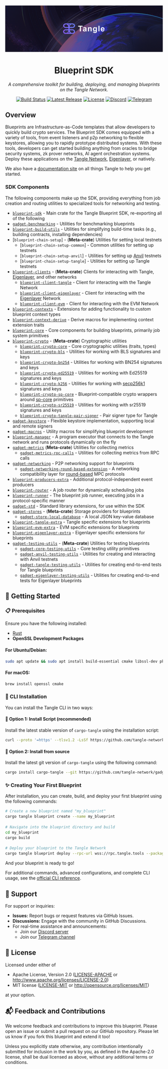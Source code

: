 ![Tangle Network Banner](https://raw.githubusercontent.com/tangle-network/tangle/refs/heads/main/assets/Tangle%20%20Banner.png)

<h1 align="center">Blueprint SDK</h1>

<p align="center"><em>A comprehensive toolkit for building, deploying, and managing blueprints on the Tangle Network.</em></p>

<p align="center">
  <a href="https://github.com/tangle-network/blueprint/actions"><img src="https://img.shields.io/github/actions/workflow/status/tangle-network/blueprint/ci.yml?branch=main&logo=github" alt="Build Status"></a>
  <a href="https://github.com/tangle-network/blueprint/releases"><img src="https://img.shields.io/github/v/release/tangle-network/blueprint?sort=semver&filter=blueprint-sdk&display_name=release" alt="Latest Release"></a>
  <a href="https://github.com/tangle-network/blueprint/blob/main/LICENSE"><img src="https://img.shields.io/github/license/tangle-network/blueprint" alt="License"></a>
  <a href="https://discord.com/invite/cv8EfJu3Tn"><img src="https://img.shields.io/discord/833784453251596298?label=Discord" alt="Discord"></a>
  <a href="https://t.me/tanglenet"><img src="https://img.shields.io/endpoint?color=neon&url=https%3A%2F%2Ftg.sumanjay.workers.dev%2Ftanglenet" alt="Telegram"></a>
</p>

## Overview

Blueprints are Infrastructure-as-Code templates that allow developers to quickly build crypto services. The Blueprint SDK
comes equipped with a variety of tools, from event listeners and p2p networking to flexible keystores, allowing you to rapidly
prototype distributed systems. With these tools, developers can get started building anything from oracles to bridge
security systems, zk prover networks, AI agent orchestration systems. Deploy these applications on the [Tangle Network], [Eigenlayer], or natively.

We also have a [documentation site](https://docs.tangle.tools/) on all things Tangle to help you get started.

### SDK Components

The following components make up the SDK, providing everything from job creation and routing utilities to specialized
tools for networking and testing.

* [`blueprint-sdk`] - Main crate for the Tangle Blueprint SDK, re-exporting all of the following
* [`gadget-benchmarking`] - Utilities for benchmarking blueprints
* [`blueprint-build-utils`] - Utilities for simplifying build-time tasks (e.g., building contracts, installing dependencies)
* [`blueprint-chain-setup`] - (**Meta-crate**) Utilities for setting local testnets
    * [`blueprint-chain-setup-common`] - Common utilities for setting up testnets
    * [`blueprint-chain-setup-anvil`] - Utilities for setting up [Anvil] testnets
    * [`blueprint-chain-setup-tangle`] - Utilities for setting up Tangle testnets
* [`blueprint-clients`] - (**Meta-crate**) Clients for interacting with Tangle, [Eigenlayer], and other networks
    * [`blueprint-client-tangle`] - Client for interacting with the Tangle Network
    * [`blueprint-client-eigenlayer`] - Client for interacting with the [Eigenlayer] Network
    * [`blueprint-client-evm`] - Client for interacting with the EVM Network
* [`blueprint-contexts`] - Extensions for adding functionality to custom blueprint context types
* [`blueprint-context-derive`] - Derive macros for implementing context extension traits
* [`blueprint-core`] - Core components for building blueprints, primarily job system primitives
* [`blueprint-crypto`] - (**Meta-crate**) Cryptographic utilities
    * [`blueprint-crypto-core`] - Core cryptographic utilities (traits, types)
    * [`blueprint-crypto-bls`] - Utilities for working with BLS signatures and keys
    * [`blueprint-crypto-bn254`] - Utilities for working with BN254 signatures and keys
    * [`blueprint-crypto-ed25519`] - Utilities for working with Ed25519 signatures and keys
    * [`blueprint-crypto-k256`] - Utilities for working with [secp256k1] signatures and keys
    * [`blueprint-crypto-sp-core`] - Blueprint-compatible crypto wrappers around [sp-core] primitives
    * [`blueprint-crypto-sr25519`] - Utilities for working with sr25519 signatures and keys
    * [`blueprint-crypto-tangle-pair-signer`] - Pair signer type for Tangle
* [`gadget-keystore`] - Flexible keystore implementation, supporting local and remote signers
* [`gadget-macros`] - Utility macros for simplifying blueprint development
* [`blueprint-manager`] - A program executor that connects to the Tangle network and runs protocols dynamically on the fly
* [`gadget-metrics`] (**Meta-crate**) Utilities for collecting metrics
    * [`gadget-metrics-rpc-calls`] - Utilities for collecting metrics from RPC calls
* [`gadget-networking`] - P2P networking support for blueprints
    * [`gadget-networking-round-based-extension`] - A networking compatibility layer for [round-based] MPC protocols
* [`blueprint-producers-extra`] - Additional protocol-independent event producers
* [`blueprint-router`] - A job router for dynamically scheduling jobs
* [`blueprint-runner`] - The blueprint job runner, executing jobs in a protocol-specific manner
* [`gadget-std`] - Standard library extensions, for use within the SDK
* [`gadget-stores`] - (**Meta-crate**) Storage providers for blueprints
    * [`gadget-store-local-database`] - A local JSON key-value database
* [`blueprint-tangle-extra`] - Tangle specific extensions for blueprints
* [`blueprint-evm-extra`] - EVM specific extensions for blueprints
* [`blueprint-eigenlayer-extra`] - Eigenlayer specific extensions for blueprints
* [`gadget-testing-utils`] - (**Meta-crate**) Utilities for testing blueprints
    * [`gadget-core-testing-utils`] - Core testing utility primitives
    * [`gadget-anvil-testing-utils`] - Utilities for creating and interacting with Anvil testnets
    * [`gadget-tangle-testing-utils`] - Utilities for creating end-to-end tests for Tangle blueprints
    * [`gadget-eigenlayer-testing-utils`] - Utilities for creating end-to-end tests for Eigenlayer blueprints

[`blueprint-sdk`]: https://docs.rs/blueprint-sdk
[`gadget-benchmarking`]: https://docs.rs/gadget-benchmarking
[`blueprint-build-utils`]: https://docs.rs/blueprint-build-utils
[`blueprint-clients`]: https://docs.rs/blueprint-clients
[`blueprint-client-tangle`]: https://docs.rs/blueprint-client-tangle
[`blueprint-client-eigenlayer`]: https://docs.rs/blueprint-client-eigenlayer
[`blueprint-client-evm`]: https://docs.rs/blueprint-client-evm
[`blueprint-contexts`]: https://docs.rs/blueprint-contexts
[`blueprint-context-derive`]: https://docs.rs/blueprint-context-derive
[`blueprint-core`]: https://docs.rs/blueprint-core
[`blueprint-crypto`]: https://docs.rs/blueprint-crypto
[`blueprint-crypto-core`]: https://docs.rs/blueprint-crypto-core
[`blueprint-crypto-bls`]: https://docs.rs/blueprint-crypto-bls
[`blueprint-crypto-bn254`]: https://docs.rs/blueprint-crypto-bn254
[`blueprint-crypto-ed25519`]: https://docs.rs/blueprint-crypto-ed25519
[`blueprint-crypto-k256`]: https://docs.rs/blueprint-crypto-k256
[`blueprint-crypto-sp-core`]: https://docs.rs/blueprint-crypto-sp-core
[`blueprint-crypto-sr25519`]: https://docs.rs/blueprint-crypto-sr25519
[`blueprint-crypto-tangle-pair-signer`]: https://docs.rs/blueprint-crypto-tangle-pair-signer
[`gadget-keystore`]: https://docs.rs/gadget-keystore
[`gadget-macros`]: https://docs.rs/gadget-macros
[`blueprint-manager`]: https://docs.rs/blueprint-manager
[`gadget-metrics`]: https://docs.rs/gadget-metrics
[`gadget-metrics-rpc-calls`]: https://docs.rs/gadget-metrics-rpc-calls
[`gadget-networking`]: https://docs.rs/gadget-networking
[`gadget-networking-round-based-extension`]: https://docs.rs/gadget-networking-round-based-extension
[`blueprint-producers-extra`]: https://docs.rs/blueprint-producers-extra
[`blueprint-router`]: https://docs.rs/blueprint-router
[`blueprint-runner`]: https://docs.rs/blueprint-runner
[`gadget-blueprint-serde`]: https://docs.rs/gadget-blueprint-serde
[`gadget-std`]: https://docs.rs/gadget-std
[`gadget-stores`]: https://docs.rs/gadget-stores
[`gadget-store-local-database`]: https://docs.rs/gadget-store-local-database
[`blueprint-tangle-extra`]: https://docs.rs/blueprint-tangle-extra
[`blueprint-evm-extra`]: https://docs.rs/blueprint-evm-extra
[`blueprint-eigenlayer-extra`]: https://docs.rs/blueprint-eigenlayer-extra
[`gadget-testing-utils`]: https://docs.rs/gadget-testing-utils
[`gadget-core-testing-utils`]: https://docs.rs/gadget-core-testing-utils
[`gadget-anvil-testing-utils`]: https://docs.rs/gadget-anvil-testing-utils
[`gadget-tangle-testing-utils`]: https://docs.rs/gadget-tangle-testing-utils
[`gadget-eigenlayer-testing-utils`]: https://docs.rs/gadget-eigenlayer-testing-utils


## 🚀 Getting Started

### 📋 Prerequisites

Ensure you have the following installed:

- [Rust]
- **OpenSSL Development Packages**

#### For Ubuntu/Debian:

```bash
sudo apt update && sudo apt install build-essential cmake libssl-dev pkg-config
```

#### For macOS:

```bash
brew install openssl cmake
```

### 🔧 CLI Installation

You can install the Tangle CLI in two ways:

#### 🚩 **Option 1: Install Script (recommended)**

Install the latest stable version of `cargo-tangle` using the installation script:

```bash
curl --proto '=https' --tlsv1.2 -LsSf https://github.com/tangle-network/gadget/releases/download/cargo-tangle/v0.1.1-beta.7/cargo-tangle-installer.sh | sh
```

#### 🚩 **Option 2: Install from source**

Install the latest git version of `cargo-tangle` using the following command:

```bash
cargo install cargo-tangle --git https://github.com/tangle-network/gadget --force
```

### ✨ Creating Your First Blueprint

After installation, you can create, build, and deploy your first blueprint using the following commands:

```bash
# Create a new blueprint named "my_blueprint"
cargo tangle blueprint create --name my_blueprint

# Navigate into the blueprint directory and build
cd my_blueprint
cargo build

# Deploy your blueprint to the Tangle Network
cargo tangle blueprint deploy --rpc-url wss://rpc.tangle.tools --package my_blueprint
```

And your blueprint is ready to go!

For additional commands, advanced configurations, and complete CLI usage, see the [official CLI reference](https://docs.tangle.tools/developers/cli/reference).

## 📮 Support

For support or inquiries:
- **Issues:** Report bugs or request features via GitHub Issues.
- **Discussions:** Engage with the community in GitHub Discussions.
- For real-time assistance and announcements:
    - Join our [Discord server](https://discord.com/invite/cv8EfJu3Tn)
    - Join our [Telegram channel](https://t.me/tanglenet)

## 📜 License

Licensed under either of

* Apache License, Version 2.0
  ([LICENSE-APACHE](LICENSE-APACHE) or http://www.apache.org/licenses/LICENSE-2.0)
* MIT license
  ([LICENSE-MIT](LICENSE-MIT) or http://opensource.org/licenses/MIT)

at your option.

## 📬 Feedback and Contributions

We welcome feedback and contributions to improve this blueprint.
Please open an issue or submit a pull request on our GitHub repository.
Please let us know if you fork this blueprint and extend it too!

Unless you explicitly state otherwise, any contribution intentionally submitted
for inclusion in the work by you, as defined in the Apache-2.0 license, shall be
dual licensed as above, without any additional terms or conditions.

[Rust]: https://www.rust-lang.org/tools/install
[Tangle Network]: https://tangle.tools
[Eigenlayer]: https://eigenlayer.xyz
[secp256k1]: https://en.bitcoin.it/wiki/Secp256k1
[sp-core]: https://crates.io/crates/sp-core
[round-based]: https://crates.io/crates/round-based
[anvil]: https://book.getfoundry.sh/reference/anvil/
